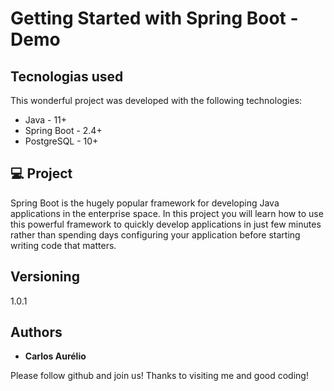 
# Getting Started with Spring Boot - Demo

## Tecnologias used
This wonderful project was developed with the following technologies:
- Java - 11+
- Spring Boot - 2.4+
- PostgreSQL - 10+

## :computer: Project
Spring Boot is the hugely popular framework for developing Java applications in the enterprise space. 
In this project you will learn how to use this powerful framework to quickly develop applications in just few minutes rather than spending days configuring your application before starting writing code that matters.

## Versioning

  1.0.1


## Authors

  * **Carlos Aurélio** 

  Please follow github and join us!
  Thanks to visiting me and good coding!
